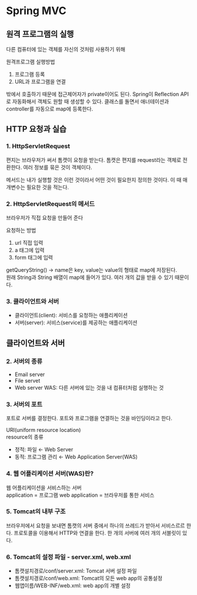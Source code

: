 # Spring MVC
## 원격 프로그램의 실행
다른 컴퓨터에 있는 객체를 자신의 것처럼 사용하기 위해

원격프로그램 실행방법
1. 프로그램 등록
2. URL과 프로그램을 연결

밖에서 호출하기 때문에 접근제어자가 private이어도 된다. 
Spring이 Reflection API로 자동화해서 객체도 원할 때 생성할 수 있다.
클래스를 돌면서 애너테이션과 controller를 자동으로 map에 등록한다.

## HTTP 요청과 실습
### 1. HttpServletRequest
편지는 브라우저가 써서 톰캣이 요청을 받는다.
톰캣은 편지를 request라는 객체로 전환한다.
여러 정보를 묶은 것이 객체이다.

메서드는 내가 실행할 것은 이런 것이라서 어떤 것이 필요한지 정의한 것이다.
이 때 매개변수는 필요한 것을 적는다.

### 2. HttpServletRequest의 메서드
브라우저가 직접 요청을 만들어 준다

요청하는 방법
1. url 직접 입력
2. a 태그에 입력
3. form 태그에 입력

getQueryString() → name은 key, value는 value의 형태로 map에 저장된다.<br>
원래 String과 String 배열이 map에 들어가 있다. 여러 개의 값을 받을 수 있기 때문이다.

### 3. 클라이언트와 서버
- 클라이언트(client): 서비스를 요청하는 애플리케이션
- 서버(server): 서비스(service)를 제공하는 애플리케이션

## 클라이언트와 서버
### 2. 서버의 종류
- Email server
- File servet
- Web server
WAS: 다른 서버에 있는 것을 내 컴퓨터처럼 실행하는 것

### 3. 서버의 포트
포트로 서버를 결정한다. 포트와 프로그램을 연결하는 것을 바인딩이라고 한다.

URI(uniform resource location)<br>
resource의 종류
- 정적: 파일 ← Web Server
- 동적: 프로그램 관리 ← Web Application Server(WAS)

### 4. 웹 어플리케이션 서버(WAS)란?
웹 어플리케이션을 서비스하는 서버<br>
application = 프로그램
web application = 브라우저를 통한 서비스

### 5. Tomcat의 내부 구조
브라우저에서 요청을 보내면 톰캣의 서버 중에서 하나의 쓰레드가 받아서 서비스르르 한다.
프로토콜을 이용해서 HTTP와 연결을 한다.
한 개의 서버에 여러 개의 서블릿이 있다.

### 6. Tomcat의 설정 파일 - server.xml, web.xml
- 톰캣설치경로/conf/server.xml: Tomcat 서버 설정 파일
- 톰캣설치경로/conf/web.xml: Tomcat의 모든 web app의 공통설정
- 웹앱이름/WEB-INF/web.xml: web app의 개별 설정



